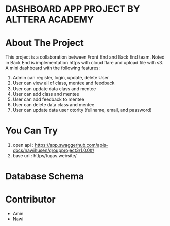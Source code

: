 # DASHBOARD APP PROJECT BY ALTTERA ACADEMY

# About The Project

This project is a collaboration between Front End and Back End team.
Noted in Back End is implementation https with cloud flare and upload file with s3.
A mini dashboard with the following features:
1. Admin can register, login, update, delete User
2. User can view all of class, mentee and feedback 
3. User can update data class and mentee
3. User can add class and mentee 
4. User can add feedback to mentee
5. User can delete data class and mentee
6. User can update data user otority (fullname, email, and password)

# You Can Try 
1. open api : https://app.swaggerhub.com/apis-docs/nawihusen/groupproject3/1.0.0#/
2. base url : https/tugas.website/

# Database Schema




# Contributor
- Amin
- Nawi





